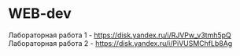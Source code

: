 # WEB-dev
Лабораторная работа 1 - https://disk.yandex.ru/i/RJVPw_v3tmh5pQ <br>
Лабораторная работа 2 - https://disk.yandex.ru/i/PiVUSMChfLb8Ag

